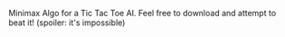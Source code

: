 Minimax Algo for a Tic Tac Toe AI. 
Feel free to download and attempt to beat it! (spoiler: it's impossible)

